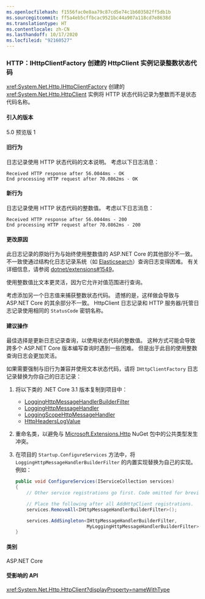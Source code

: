 ```yaml
---
ms.openlocfilehash: f1556fac0e8aa79c87cd5e74c1b603582ff5db1b
ms.sourcegitcommit: ff5a4eb5cffbcac9521bc44a907a118cd7e8638d
ms.translationtype: HT
ms.contentlocale: zh-CN
ms.lasthandoff: 10/17/2020
ms.locfileid: "92160527"
---
```

### <a name="http-httpclient-instances-created-by-ihttpclientfactory-log-integer-status-codes"></a>HTTP：IHttpClientFactory 创建的 HttpClient 实例记录整数状态代码

<xref:System.Net.Http.IHttpClientFactory> 创建的 <xref:System.Net.Http.HttpClient> 实例将 HTTP 状态代码记录为整数而不是状态代码名称。

#### <a name="version-introduced"></a>引入的版本

5.0 预览版 1

#### <a name="old-behavior"></a>旧行为

日志记录使用 HTTP 状态代码的文本说明。 考虑以下日志消息：

```output
Received HTTP response after 56.0044ms - OK
End processing HTTP request after 70.0862ms - OK
```

#### <a name="new-behavior"></a>新行为

日志记录使用 HTTP 状态代码的整数值。 考虑以下日志消息：

```output
Received HTTP response after 56.0044ms - 200
End processing HTTP request after 70.0862ms - 200
```

#### <a name="reason-for-change"></a>更改原因

此日志记录的原始行为与始终使用整数值的 ASP.NET Core 的其他部分不一致。 不一致使通过结构化日志记录系统（如 [Elasticsearch](https://www.elastic.co/elasticsearch/)）查询日志变得困难。 有关详细信息，请参阅 [dotnet/extensions#1549](https://github.com/dotnet/extensions/issues/1549)。

使用整数值比文本更灵活，因为它允许对值范围进行查询。

考虑添加另一个日志值来捕获整数状态代码。 遗憾的是，这样做会导致与 ASP.NET Core 的其余部分不一致。 HttpClient 日志记录和 HTTP 服务器/托管日志记录使用相同的 `StatusCode` 密钥名称。

#### <a name="recommended-action"></a>建议操作

最佳选择是更新日志记录查询，以使用状态代码的整数值。 这种方式可能会导致跨多个 ASP.NET Core 版本编写查询时遇到一些困难。 但是出于此目的使用整数查询日志会更加灵活。

如果需要强制与旧行为兼容并使用文本状态代码，请将 `IHttpClientFactory` 日志记录替换为你自己的日志记录：

1. 将以下类的 .NET Core 3.1 版本复制到项目中：

    * [LoggingHttpMessageHandlerBuilderFilter](https://github.com/dotnet/extensions/blob/release/3.1/src/HttpClientFactory/Http/src/Logging/LoggingHttpMessageHandlerBuilderFilter.cs)
    * [LoggingHttpMessageHandler](https://github.com/dotnet/extensions/blob/release/3.1/src/HttpClientFactory/Http/src/Logging/LoggingHttpMessageHandler.cs)
    * [LoggingScopeHttpMessageHandler](https://github.com/dotnet/extensions/blob/release/3.1/src/HttpClientFactory/Http/src/Logging/LoggingScopeHttpMessageHandler.cs)
    * [HttpHeadersLogValue](https://github.com/dotnet/extensions/blob/release/3.1/src/HttpClientFactory/Http/src/Logging/HttpHeadersLogValue.cs)

1. 重命名类，以避免与 [Microsoft.Extensions.Http](https://www.nuget.org/packages/Microsoft.Extensions.Http) NuGet 包中的公共类型发生冲突。

1. 在项目的 `Startup.ConfigureServices` 方法中，将 `LoggingHttpMessageHandlerBuilderFilter` 的内置实现替换为自己的实现。 例如：

    ```csharp
    public void ConfigureServices(IServiceCollection services)
    {
        // Other service registrations go first. Code omitted for brevity.

        // Place the following after all AddHttpClient registrations.
        services.RemoveAll<IHttpMessageHandlerBuilderFilter>();

        services.AddSingleton<IHttpMessageHandlerBuilderFilter,
                              MyLoggingHttpMessageHandlerBuilderFilter>();
    }
    ```

#### <a name="category"></a>类别

ASP.NET Core

#### <a name="affected-apis"></a>受影响的 API

<xref:System.Net.Http.HttpClient?displayProperty=nameWithType>

<!--

#### Affected APIs

`T:System.Net.Http.HttpClient`

-->
